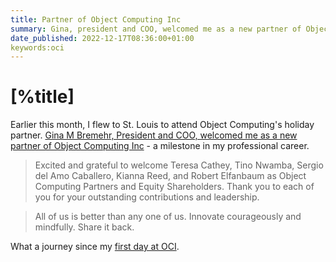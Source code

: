 ```yaml
---
title: Partner of Object Computing Inc
summary: Gina, president and COO, welcomed me as a new partner of Object Computing Inc - a milestone in my professional career.
date_published: 2022-12-17T08:36:00+01:00
keywords:oci
---
```


# [%title]

Earlier this month, I flew to St. Louis to attend Object Computing's holiday partner. [Gina M Bremehr, President and COO, welcomed me as a new partner of Object Computing Inc](https://www.linkedin.com/feed/update/urn:li:activity:7008850408336953344/) - a milestone in my professional career.

> Excited and grateful to welcome Teresa Cathey, Tino Nwamba, Sergio del Amo Caballero, Kianna Reed, and Robert Elfanbaum as Object Computing Partners and Equity Shareholders. Thank you to each of you for your outstanding contributions and leadership.

> All of us is better than any one of us.
Innovate courageously and mindfully.
Share it back.

What a journey since my [first day at OCI](http://localhost/sergiodelamo.com/blog/my-first-day-at-oci.html).